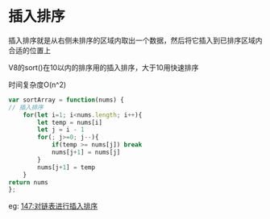 # 插入排序

插入排序就是从右侧未排序的区域内取出一个数据，然后将它插入到已排序区域内合适的位置上

V8的sort()在10以内的排序用的插入排序，大于10用快速排序

时间复杂度O(n^2)

```js
var sortArray = function(nums) {
// 插入排序
    for(let i=1; i<nums.length; i++){
        let temp = nums[i]
        let j = i - 1
        for(; j>=0; j--){
            if(temp >= nums[j]) break
            nums[j+1] = nums[j]
        }
        nums[j+1] = temp
    }
return nums
};
```
eg: [147:对链表进行插入排序](https://leetcode-cn.com/problems/insertion-sort-list/submissions/)